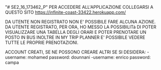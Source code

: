 "# SE2_16_173462_P" 
PER ACCEDERE ALL'APPLICAZIONE COLLEGARSI A QUESTO SITO
 https://infinite-coast-33422.herokuapp.com/

DA UTENTE NON REGISTRATO NON E' POSSIBILE FARE ALCUNA AZIONE.
DA UTENTE REGISTRATO, PER ORA, HO MESSO LA POSSIBILITà DI POTER VISUALIZZARE UNA TABELLA DEGLI ORARI E POTER PRENOTARE UN POSTO IN BUS
INOLTRE IN MY TRIP PLANNER E' POSSIBILE VEDERE TUTTE LE PROPRIE PRENOTAZIONI.


ACCOUNT CREATI, SE NE POSSONO CREARE ALTRI SE SI DESIDERA:
-username: mohamed
    password: dounnani
-username: enrico
    password: campa


